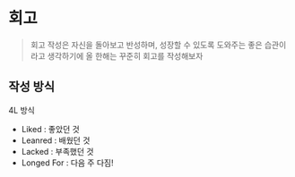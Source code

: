 # 회고
> 회고 작성은 자신을 돌아보고 반성하며, 성장할 수 있도록 도와주는 좋은 습관이라고 생각하기에 올 한해는 꾸준히 회고를 작성해보자

## 작성 방식
4L 방식
- Liked : 좋았던 것
- Leanred : 배웠던 것 
- Lacked : 부족했던 것
- Longed For : 다음 주 다짐!

